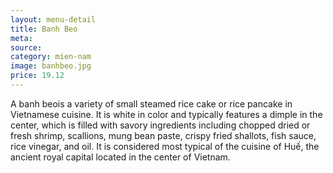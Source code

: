 ```yaml
---
layout: menu-detail
title: Banh Beo
meta: 
source: 
category: mien-nam
image: banhbeo.jpg
price: 19.12
---
```



A banh beois a variety of small steamed rice cake or rice pancake in Vietnamese cuisine. It is white in color and typically features a dimple in the center, which is filled with savory ingredients including chopped dried or fresh shrimp, scallions, mung bean paste, crispy fried shallots, fish sauce, rice vinegar, and oil. It is considered most typical of the cuisine of Huế, the ancient royal capital located in the center of Vietnam.